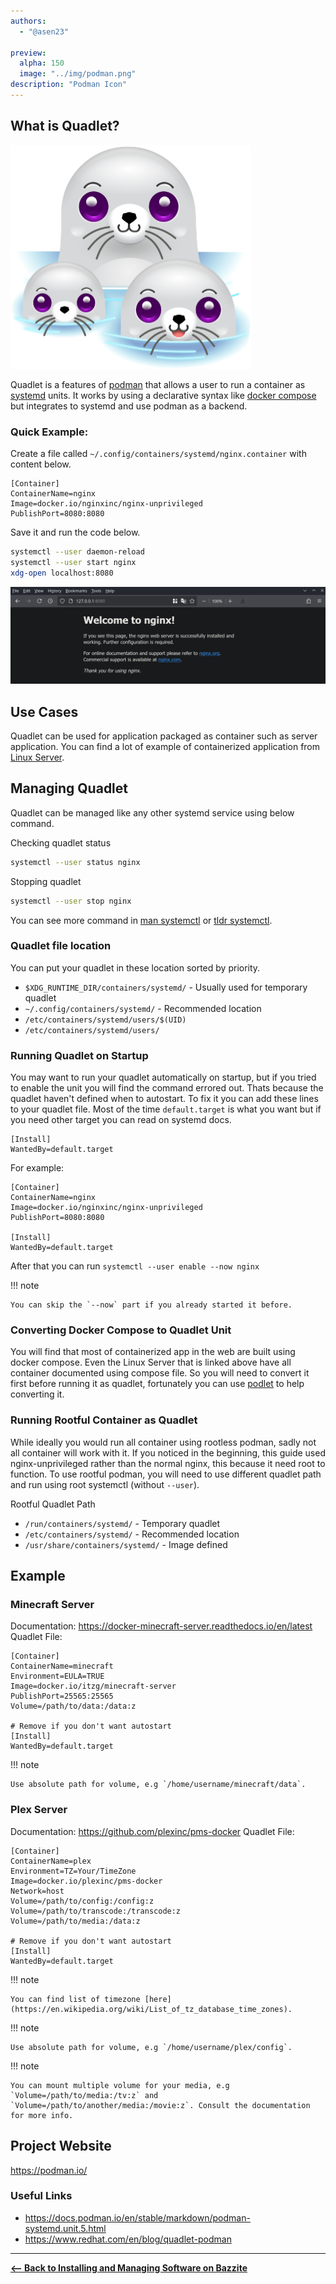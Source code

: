 ```yaml
---
authors:
  - "@asen23"

preview:
  alpha: 150
  image: "../img/podman.png"
description: "Podman Icon"
---
```


## What is Quadlet?

![podman|385x358, 50%](../img/podman.png)

Quadlet is a features of [podman](https://podman.io/) that allows a user to run a container as [systemd](https://systemd.io/) units. It works by using a declarative syntax like [docker compose](https://docs.docker.com/compose/) but integrates to systemd and use podman as a backend.

### Quick Example:

Create a file called `~/.config/containers/systemd/nginx.container` with content below.
```
[Container]
ContainerName=nginx
Image=docker.io/nginxinc/nginx-unprivileged
PublishPort=8080:8080
```

Save it and run the code below.

```sh
systemctl --user daemon-reload
systemctl --user start nginx
xdg-open localhost:8080
```

![nginx welcome page|1296x400](../img/nginx_welcome.png)

## Use Cases

Quadlet can be used for application packaged as container such as server application. You can find a lot of example of containerized application from [Linux Server](https://docs.linuxserver.io/images/).

## Managing Quadlet

Quadlet can be managed like any other systemd service using below command.

Checking quadlet status
```sh
systemctl --user status nginx
```

Stopping quadlet
```sh
systemctl --user stop nginx
```

You can see more command in [man systemctl](https://man.archlinux.org/man/systemctl.1) or [tldr systemctl](https://tldr.inbrowser.app/pages/linux/systemctl).

### Quadlet file location

You can put your quadlet in these location sorted by priority.
- `$XDG_RUNTIME_DIR/containers/systemd/` - Usually used for temporary quadlet
- `~/.config/containers/systemd/` - Recommended location
- `/etc/containers/systemd/users/$(UID)`
- `/etc/containers/systemd/users/`

### Running Quadlet on Startup

You may want to run your quadlet automatically on startup, but if you tried to enable the unit you will find the command errored out. Thats because the quadlet haven't defined when to autostart. To fix it you can add these lines to your quadlet file. Most of the time `default.target` is what you want but if you need other target you can read on systemd docs.
```
[Install]
WantedBy=default.target
```

For example:
```
[Container]
ContainerName=nginx
Image=docker.io/nginxinc/nginx-unprivileged
PublishPort=8080:8080

[Install]
WantedBy=default.target
```

After that you can run `systemctl --user enable --now nginx`

!!! note

    You can skip the `--now` part if you already started it before.

### Converting Docker Compose to Quadlet Unit

You will find that most of containerized app in the web are built using docker compose. Even the Linux Server that is linked above have all container documented using compose file. So you will need to convert it first before running it as quadlet, fortunately you can use [podlet](https://github.com/containers/podlet) to help converting it.

### Running Rootful Container as Quadlet

While ideally you would run all container using rootless podman, sadly not all container will work with it. If you noticed in the beginning, this guide used nginx-unprivileged rather than the normal nginx, this because it need root to function. To use rootful podman, you will need to use different quadlet path and run using root systemctl (without `--user`).

Rootful Quadlet Path
- `/run/containers/systemd/` - Temporary quadlet
- `/etc/containers/systemd/` - Recommended location
- `/usr/share/containers/systemd/` - Image defined

## Example

### Minecraft Server

Documentation: https://docker-minecraft-server.readthedocs.io/en/latest
Quadlet File:
```
[Container]
ContainerName=minecraft
Environment=EULA=TRUE
Image=docker.io/itzg/minecraft-server
PublishPort=25565:25565
Volume=/path/to/data:/data:z

# Remove if you don't want autostart
[Install]
WantedBy=default.target
```
!!! note

    Use absolute path for volume, e.g `/home/username/minecraft/data`.

### Plex Server

Documentation: https://github.com/plexinc/pms-docker
Quadlet File:
```
[Container]
ContainerName=plex
Environment=TZ=Your/TimeZone
Image=docker.io/plexinc/pms-docker
Network=host
Volume=/path/to/config:/config:z
Volume=/path/to/transcode:/transcode:z
Volume=/path/to/media:/data:z

# Remove if you don't want autostart
[Install]
WantedBy=default.target
```
!!! note

    You can find list of timezone [here](https://en.wikipedia.org/wiki/List_of_tz_database_time_zones).
!!! note

    Use absolute path for volume, e.g `/home/username/plex/config`.
!!! note

    You can mount multiple volume for your media, e.g `Volume=/path/to/media:/tv:z` and `Volume=/path/to/another/media:/movie:z`. Consult the documentation for more info.

## Project Website

https://podman.io/

### Useful Links
- https://docs.podman.io/en/stable/markdown/podman-systemd.unit.5.html
- https://www.redhat.com/en/blog/quadlet-podman

<hr>

[**<-- Back to Installing and Managing Software on Bazzite**](./index.md)
